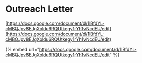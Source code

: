 # Outreach Letter

[https://docs.google.com/document/d/1lBfdYL-cMBQJpv8EJgXoldu6RQUtkegy1rYh1vNcdEU/edit](https://docs.google.com/document/d/1lBfdYL-cMBQJpv8EJgXoldu6RQUtkegy1rYh1vNcdEU/edit)

{% embed url="https://docs.google.com/document/d/1lBfdYL-cMBQJpv8EJgXoldu6RQUtkegy1rYh1vNcdEU/edit" %}



